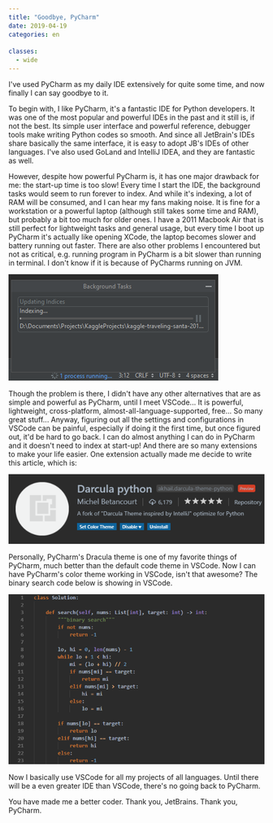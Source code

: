 ```yaml
---
title: "Goodbye, PyCharm"
date: 2019-04-19
categories: en

classes:
  - wide
---
```


I've used PyCharm as my daily IDE extensively for quite some time, and now finally I can say goodbye to it.

To begin with, I like PyCharm, it's a fantastic IDE for Python developers. It was one of the most popular and powerful IDEs in the past and it still is, if not the best. Its simple user interface and powerful reference, debugger tools make writing Python codes so smooth. And since all JetBrain's IDEs share basically the same interface, it is easy to adopt JB's IDEs of other languages. I've also used GoLand and IntelliJ IDEA, and they are fantastic as well.

However, despite how powerful PyCharm is, it has one major drawback for me: the start-up time is too slow! Every time I start the IDE, the background tasks would seem to run forever to index. And while it's indexing, a lot of RAM will be consumed, and I can hear my fans making noise. It is fine for a workstation or a powerful laptop (although still takes some time and RAM), but probably a bit too much for older ones. I have a 2011 Macbook Air that is still perfect for lightweight tasks and general usage, but every time I boot up PyCharm it's actually like opening XCode, the laptop becomes slower and battery running out faster. There are also other problems I encountered but not as critical, e.g. running program in PyCharm is a bit slower than running in terminal. I don't know if it is because of PyCharms running on JVM.

![pycharm-indexing](/assets/img/2019-04-19-goodbye-pycharm/pycharm-indexing.png)

Though the problem is there, I didn't have any other alternatives that are as simple and powerful as PyCharm, until I meet VSCode... It is powerful, lightweight, cross-platform, almost-all-language-supported, free... So many great stuff... Anyway, figuring out all the settings and configurations in VSCode can be painful, especially if doing it the first time, but once figured out, it'd be hard to go back. I can do almost anything I can do in PyCharm and it doesn't need to index at start-up! And there are so many extensions to make your life easier. One extension actually made me decide to write this article, which is:

![dracula-python](/assets/img/2019-04-19-goodbye-pycharm/dracula.png)

Personally, PyCharm's Dracula theme is one of my favorite things of PyCharm, much better than the default code theme in VSCode. Now I can have PyCharm's color theme working in VSCode, isn't that awesome? The binary search code below is showing in VSCode.

![sample-code](/assets/img/2019-04-19-goodbye-pycharm/sample-code.png)

Now I basically use VSCode for all my projects of all languages. Until there will be a even greater IDE than VSCode, there's no going back to PyCharm.

You have made me a better coder. Thank you, JetBrains. Thank you, PyCharm.